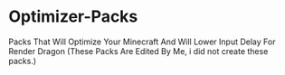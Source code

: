 # Optimizer-Packs
Packs That Will Optimize Your Minecraft And Will Lower Input Delay For Render Dragon
(These Packs Are Edited By Me, i did not create these packs.)
